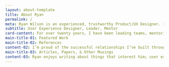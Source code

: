 ```yaml
---
layout: about-template
title: About Ryan
permalink: /
meta: Ryan Wilson is an experienced, trustworthy Product/UX Designer. If you are looking for someone to improve the user experience of your product, let me introduce you to Ryan.
subtitle: User Experience Designer, Leader, Mentor
card-content: For over twenty years, I have been leading teams, mentoring others, and creating products with the user in mind. Throughout my career, I’ve seen how approaching projects with understanding and empathy results in a better experience for the user. My passion is the process of understanding and refining the User Experience of a product - research, defining the user, developing product requirements, creating wireframes, mockups, and building prototypes, and iterating through documentation.
main-title-01: Featured Work
main-title-02: References
content-02: I’m proud of the successful relationships I’ve built throughout my career by being trustworthy, goal-oriented, value-driven, and easy to work with. Below are a few things some people I’ve worked with have said. You can find more kind words on my <a href="/references/">references page</a>.
main-title-03: Articles, Papers, & Other Musings
content-03: Ryan enjoys writing about things that interest him; user experience, graphic design, animation, etc.
---
```

